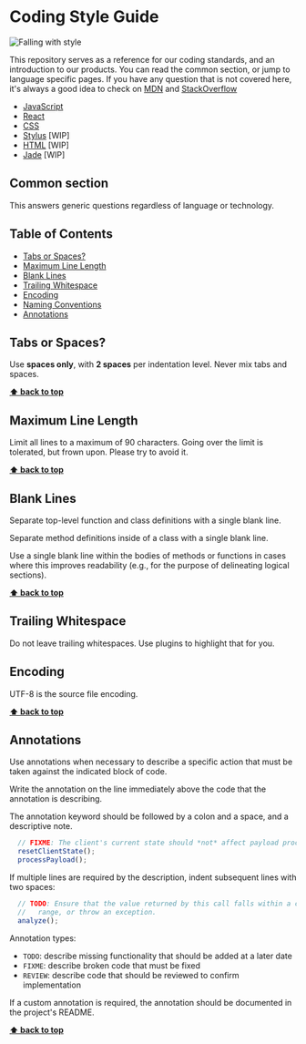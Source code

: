 # Coding Style Guide

![Falling with style](http://www.quickmeme.com/img/dc/dc368e07a86a1f14baa5bbe47fa4fbe5a2ad9a9edc6b2413a76705773a1baa20.jpg)

This repository serves as a reference for our coding standards, and an introduction to our products. You can read the common section, or jump to language specific pages. If you have any question that is not covered here, it's always a good idea to check on [MDN](https://developer.mozilla.org/en-US/) and [StackOverflow](http://stackoverflow.com)

- [JavaScript](javascript.md)
- [React](react.md)
- [CSS](css.md)
- [Stylus](stylus.md) [WIP]
- [HTML](html.md) [WIP]
- [Jade](jade.md) [WIP]

## Common section

This answers generic questions regardless of language or technology.

## Table of Contents
- [Tabs or Spaces?](#tabs-or-spaces)
- [Maximum Line Length](#maximum-line-length)
- [Blank Lines](#blank-lines)
- [Trailing Whitespace](#trailing-whitespace)
- [Encoding](#encoding)
- [Naming Conventions](#naming-conventions)
- [Annotations](#annotations)

## Tabs or Spaces?

Use **spaces only**, with **2 spaces** per indentation level. Never mix tabs and spaces.

**[⬆ back to top](#table-of-contents)**

## Maximum Line Length

Limit all lines to a maximum of 90 characters. Going over the limit is tolerated, but frown upon. Please try to avoid it.

**[⬆ back to top](#table-of-contents)**

## Blank Lines

Separate top-level function and class definitions with a single blank line.

Separate method definitions inside of a class with a single blank line.

Use a single blank line within the bodies of methods or functions in cases where this improves readability (e.g., for the purpose of delineating logical sections).

**[⬆ back to top](#table-of-contents)**

## Trailing Whitespace

Do not leave trailing whitespaces. Use plugins to highlight that for you.

## Encoding

UTF-8 is the source file encoding.

**[⬆ back to top](#table-of-contents)**

## Annotations

Use annotations when necessary to describe a specific action that must be taken against the indicated block of code.

Write the annotation on the line immediately above the code that the annotation is describing.

The annotation keyword should be followed by a colon and a space, and a descriptive note.

```javascript
  // FIXME: The client's current state should *not* affect payload processing.
  resetClientState();
  processPayload();
```

If multiple lines are required by the description, indent subsequent lines with two spaces:

```javascript
  // TODO: Ensure that the value returned by this call falls within a certain
  //   range, or throw an exception.
  analyze();
```

Annotation types:

- `TODO`: describe missing functionality that should be added at a later date
- `FIXME`: describe broken code that must be fixed
- `REVIEW`: describe code that should be reviewed to confirm implementation

If a custom annotation is required, the annotation should be documented in the project's README.

**[⬆ back to top](#table-of-contents)**
